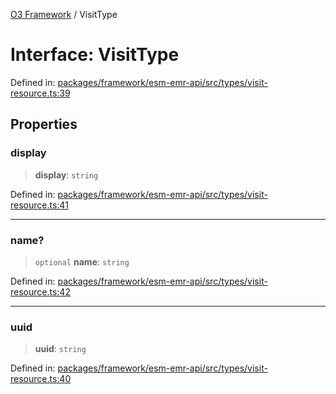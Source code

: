 [O3 Framework](../API.md) / VisitType

# Interface: VisitType

Defined in: [packages/framework/esm-emr-api/src/types/visit-resource.ts:39](https://github.com/habeshabro/openmrs-esm-core/blob/main/packages/framework/esm-emr-api/src/types/visit-resource.ts#L39)

## Properties

### display

> **display**: `string`

Defined in: [packages/framework/esm-emr-api/src/types/visit-resource.ts:41](https://github.com/habeshabro/openmrs-esm-core/blob/main/packages/framework/esm-emr-api/src/types/visit-resource.ts#L41)

***

### name?

> `optional` **name**: `string`

Defined in: [packages/framework/esm-emr-api/src/types/visit-resource.ts:42](https://github.com/habeshabro/openmrs-esm-core/blob/main/packages/framework/esm-emr-api/src/types/visit-resource.ts#L42)

***

### uuid

> **uuid**: `string`

Defined in: [packages/framework/esm-emr-api/src/types/visit-resource.ts:40](https://github.com/habeshabro/openmrs-esm-core/blob/main/packages/framework/esm-emr-api/src/types/visit-resource.ts#L40)
